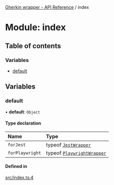 [Gherkin wrapper - API Reference](../README.md) / index

# Module: index

## Table of contents

### Variables

- [default](index.md#default)

## Variables

### default

• **default**: `Object`

#### Type declaration

| Name | Type |
| :------ | :------ |
| `forJest` | typeof [`JestWrapper`](../classes/jest.JestWrapper.md) |
| `forPlaywright` | typeof [`PlaywrightWrapper`](../classes/playwright.PlaywrightWrapper.md) |

#### Defined in

[src/index.ts:4](https://github.com/Niitch/gherkin-wrapper/blob/1cd6560/src/index.ts#L4)

